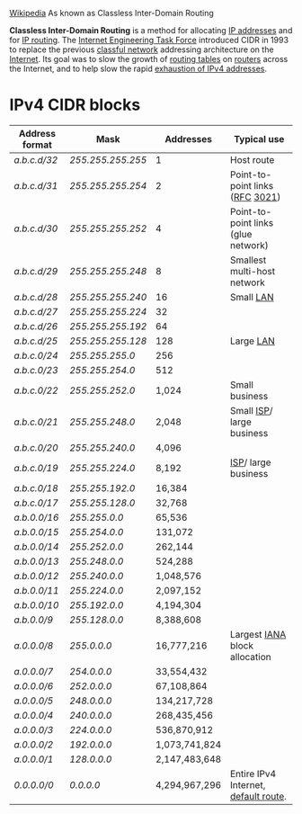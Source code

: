 [Wikipedia](https://en.wikipedia.org/wiki/Classless_Inter-Domain_Routing)
As known as Classless Inter-Domain Routing

**Classless Inter-Domain Routing** is a method for allocating [IP addresses](https://en.wikipedia.org/wiki/IP_address "IP address") and for [IP routing](https://en.wikipedia.org/wiki/IP_routing "IP routing"). The [Internet Engineering Task Force](https://en.wikipedia.org/wiki/Internet_Engineering_Task_Force "Internet Engineering Task Force") introduced CIDR in 1993 to replace the previous [classful network](https://en.wikipedia.org/wiki/Classful_network "Classful network") addressing architecture on the [Internet](https://en.wikipedia.org/wiki/Internet "Internet"). Its goal was to slow the growth of [routing tables](https://en.wikipedia.org/wiki/Routing_table "Routing table") on [routers](https://en.wikipedia.org/wiki/Router_(computing) "Router (computing)") across the Internet, and to help slow the rapid [exhaustion of IPv4 addresses](https://en.wikipedia.org/wiki/IPv4_address_exhaustion).[](https://en.wikipedia.org/wiki/Classless_Inter-Domain_Routing#cite_note-RFC_1518-1)

# IPv4 CIDR blocks

| Address format | Mask              | Addresses     | Typical use                                                                                                                                           |
| -------------- | ----------------- | ------------- | ----------------------------------------------------------------------------------------------------------------------------------------------------- |
| _a.b.c.d/32_   | _255.255.255.255_ | 1             | Host route                                                                                                                                            |
| _a.b.c.d/31_   | _255.255.255.254_ | 2             | Point-to-point links ([RFC](https://en.wikipedia.org/wiki/RFC_(identifier) "RFC (identifier)") [3021](https://datatracker.ietf.org/doc/html/rfc3021)) |
| _a.b.c.d/30_   | _255.255.255.252_ | 4             | Point-to-point links (glue network)                                                                                                                   |
| _a.b.c.d/29_   | _255.255.255.248_ | 8             | Smallest multi-host network                                                                                                                           |
| _a.b.c.d/28_   | _255.255.255.240_ | 16            | Small [LAN](https://en.wikipedia.org/wiki/LAN "LAN")                                                                                                  |
| _a.b.c.d/27_   | _255.255.255.224_ | 32            |                                                                                                                                                       |
| _a.b.c.d/26_   | _255.255.255.192_ | 64            |                                                                                                                                                       |
| _a.b.c.d/25_   | _255.255.255.128_ | 128           | Large [LAN](https://en.wikipedia.org/wiki/LAN "LAN")                                                                                                  |
| _a.b.c.0/24_   | _255.255.255.0_   | 256           |                                                                                                                                                       |
| _a.b.c.0/23_   | _255.255.254.0_   | 512           |                                                                                                                                                       |
| _a.b.c.0/22_   | _255.255.252.0_   | 1,024         | Small business                                                                                                                                        |
| _a.b.c.0/21_   | _255.255.248.0_   | 2,048         | Small [ISP](https://en.wikipedia.org/wiki/ISP "ISP")/ large business                                                                                  |
| _a.b.c.0/20_   | _255.255.240.0_   | 4,096         |                                                                                                                                                       |
| _a.b.c.0/19_   | _255.255.224.0_   | 8,192         | [ISP](https://en.wikipedia.org/wiki/ISP "ISP")/ large business                                                                                        |
| _a.b.c.0/18_   | _255.255.192.0_   | 16,384        |                                                                                                                                                       |
| _a.b.c.0/17_   | _255.255.128.0_   | 32,768        |                                                                                                                                                       |
| _a.b.0.0/16_   | _255.255.0.0_     | 65,536        |                                                                                                                                                       |
| _a.b.0.0/15_   | _255.254.0.0_     | 131,072       |                                                                                                                                                       |
| _a.b.0.0/14_   | _255.252.0.0_     | 262,144       |                                                                                                                                                       |
| _a.b.0.0/13_   | _255.248.0.0_     | 524,288       |                                                                                                                                                       |
| _a.b.0.0/12_   | _255.240.0.0_     | 1,048,576     |                                                                                                                                                       |
| _a.b.0.0/11_   | _255.224.0.0_     | 2,097,152     |                                                                                                                                                       |
| _a.b.0.0/10_   | _255.192.0.0_     | 4,194,304     |                                                                                                                                                       |
| _a.b.0.0/9_    | _255.128.0.0_     | 8,388,608     |                                                                                                                                                       |
| _a.0.0.0/8_    | _255.0.0.0_       | 16,777,216    | Largest [IANA](https://en.wikipedia.org/wiki/Internet_Assigned_Numbers_Authority "Internet Assigned Numbers Authority") block allocation              |
| _a.0.0.0/7_    | _254.0.0.0_       | 33,554,432    |                                                                                                                                                       |
| _a.0.0.0/6_    | _252.0.0.0_       | 67,108,864    |                                                                                                                                                       |
| _a.0.0.0/5_    | _248.0.0.0_       | 134,217,728   |                                                                                                                                                       |
| _a.0.0.0/4_    | _240.0.0.0_       | 268,435,456   |                                                                                                                                                       |
| _a.0.0.0/3_    | _224.0.0.0_       | 536,870,912   |                                                                                                                                                       |
| _a.0.0.0/2_    | _192.0.0.0_       | 1,073,741,824 |                                                                                                                                                       |
| _a.0.0.0/1_    | _128.0.0.0_       | 2,147,483,648 |                                                                                                                                                       |
| _0.0.0.0/0_    | _0.0.0.0_         | 4,294,967,296 | Entire IPv4 Internet, [default route](https://en.wikipedia.org/wiki/Default_route "Default route").                                                   |